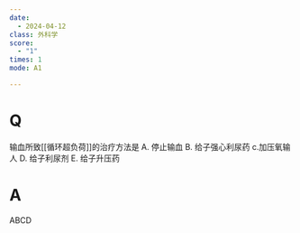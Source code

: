 ```yaml
---
date:
  - 2024-04-12
class: 外科学
score:
  - "1"
times: 1
mode: A1

---
```



# Q
输血所致[[循环超负荷]]的治疗方法是
A. 停止输血 
B. 给子强心利尿药 
c.加压氧输人
D. 给子利尿剂
E. 给子升压药

# A

ABCD
